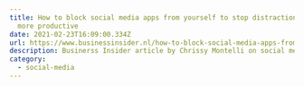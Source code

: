 ```yaml
---
title: How to block social media apps from yourself to stop distractions and be
  more productive
date: 2021-02-23T16:09:00.334Z
url: https://www.businessinsider.nl/how-to-block-social-media-apps-from-yourself-to-stop-distractions-and-be-more-productive/
description: Businerss Insider article by Chrissy Montelli on social media blockers
category:
  - social-media
---
```

